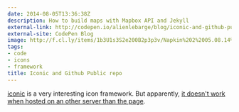 ```yaml
---
date: 2014-08-05T13:36:38Z
description: How to build maps with Mapbox API and Jekyll
external-link: http://codepen.io/alienlebarge/blog/iconic-and-github-public-repo
external-site: CodePen Blog
image: http://f.cl.ly/items/1b3U1s3S2e200B2p3p3v/Napkin%202%2005.08.14%202.04.08%20PM.png
tags:
- code
- icons
- framework
title: Iconic and Github Public repo
---
```


[iconic](https://useiconic.com/) is a very interesting icon framework. But apparently, [it doesn't work when hosted on an other server than the page](http://codepen.io/alienlebarge/blog/iconic-and-github-public-repo).

